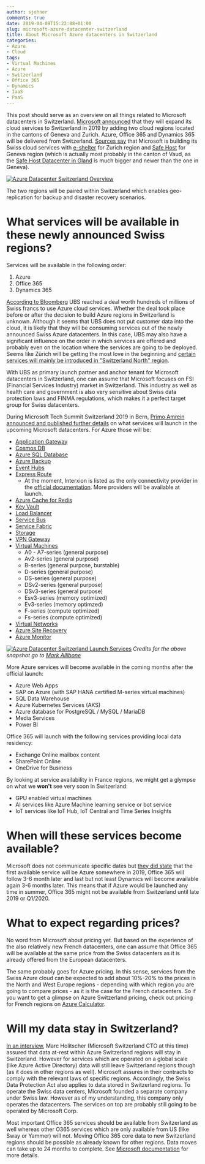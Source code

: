 ```yaml
---
author: sjohner
comments: true
date: 2019-04-09T15:22:08+01:00
slug: microsoft-azure-datacenter-switzerland
title: About Microsoft Azure datacenters in Switzerland
categories:
- Azure
- Cloud
tags:
- Virtual Machines
- Azure
- Switzerland
- Office 365
- Dynamics
- IaaS
- PaaS
---
```


This post should serve as an overview on all things related to Microsoft datacenters in Switzerland. [Microsoft announced](https://news.microsoft.com/fr-ch/2018/03/14/microsoft-cloud-services-expand-in-europe-including-new-swiss-datacenters/) that they will expand its cloud services to Switzerland in 2019 by adding two cloud regions located in the cantons of Geneva and Zurich. Azure, Office 365 and Dynamics 365 will be delivered from Switzerland. [Sources say](https://www.inside-it.ch/articles/52231) that Microsoft is building its Swiss cloud services with [e-shelter](https://www.e-shelter.de/de/location/datacenter-zurich) for Zurich region and [Safe Host](https://www.safehost.com/) for Geneva region (which is actually most probably in the canton of Vaud, as the [Safe Host Datacenter in Gland](https://www.safehost.com/en/data-centre/sh2) is much bigger and newer than the one in Geneva).

[![Azure Datacenter Switzerland Overview](/images/azure-switzerland-datacenter.png)](/images/azure-switzerland-datacenter.png)

The two regions will be paired within Switzerland which enables geo-replication for backup and disaster recovery scenarios.

# What services will be available in these newly announced Swiss regions?

Services will be available in the following order:

1. Azure
2. Office 365
3. Dynamics 365

[According to Bloomberg](https://www.bloomberg.com/news/articles/2018-12-11/ubs-said-to-prepare-cloud-move-to-hidden-microsoft-data-centers) UBS reached a deal worth hundreds of millions of Swiss francs to use Azure cloud services. Whether the deal took place before or after the decision to build Azure regions in Switzerland is unknown. Although it seems that UBS does not put customer data into the cloud, it is likely that they will be consuming services out of the newly announced Swiss Azure datacenters. In this case, UBS may also have a significant influence on the order in which services are offered and probably even on the location where the services are going to be deployed. Seems like Zürich will be getting the most love in the beginning and [certain services will mainly be introduced in "Switzerland North" region](https://www.isolutions.ch/2019/02/19/microsoft-datacenter-schweiz-informationen/).

With UBS as primary launch partner and anchor tenant for Microsoft datacenters in Switzerland, one can assume that Microsoft focuses on FSI (Financial Services Industry) market in Switzerland. This industry as well as health care and government is also very sensitive about Swiss data protection laws and FINMA regulations, which makes it a perfect target group for Swiss datacenters.

During Microsoft Tech Summit Switzerland 2019 in Bern, [Primo Amrein announced and published further details](https://www.linkedin.com/pulse/more-details-services-upcoming-microsoft-swiss-primo-amrein/) on what services will launch in the upcoming Microsoft datacenters. For Azure those will be:

* [Application Gateway](https://azure.microsoft.com/en-us/services/application-gateway/)
* [Cosmos DB](https://azure.microsoft.com/en-us/services/cosmos-db/)
* [Azure SQL Database](https://azure.microsoft.com/en-us/services/sql-database/)
* [Azure Backup](https://azure.microsoft.com/en-us/services/backup/)
* [Event Hubs](https://azure.microsoft.com/en-us/services/event-hubs/)
* [Express Route](https://azure.microsoft.com/en-us/services/expressroute/)
  * At the moment, Interxion is listed as the only connectivity provider in the [official documentation](https://docs.microsoft.com/en-us/azure/expressroute/expressroute-locations). More providers will be available at launch.
* [Azure Cache for Redis](https://azure.microsoft.com/en-us/services/cache/)
* [Key Vault](https://azure.microsoft.com/en-us/services/key-vault/)
* [Load Balancer](https://azure.microsoft.com/en-us/services/load-balancer/)
* [Service Bus](https://azure.microsoft.com/en-us/services/service-bus/)
* [Service Fabric](https://azure.microsoft.com/en-us/services/service-fabric/)
* [Storage](https://azure.microsoft.com/en-us/services/storage/)
* [VPN Gateway](https://azure.microsoft.com/en-us/services/vpn-gateway/)
* [Virtual Machines](https://azure.microsoft.com/en-us/services/virtual-machines/)
  * A0 - A7-series (general purpose)
  * Av2-series (general purpose)
  * B-series (general purpose, burstable)
  * D-series (general purpose)
  * DS-series (general purpose)
  * DSv2-series (general purpose)
  * DSv3-series (general purpose)
  * Esv3-series (memory optimized)
  * Ev3-series (memory optimzed)
  * F-series (compute optimized)
  * Fs-series (compute optimized)
* [Virtual Networks](https://azure.microsoft.com/en-us/services/virtual-network/)
* [Azure Site Recovery](https://azure.microsoft.com/en-us/services/site-recovery/)
* [Azure Monitor](https://azure.microsoft.com/en-us/services/monitor/)

[![Azure Datacenter Switzerland Launch Services](/images/azure-switzerland-services-techsummit.jpg)](/images/azure-switzerland-services-techsummit.jpg)
_Credits for the above snapshot go to [Mark Allibone](https://twitter.com/mallibone)_

More Azure services will become available in the coming months after the official launch:

* Azure Web Apps
* SAP on Azure (with SAP HANA certified M-series virtual machines)
* SQL Data Warehouse
* Azure Kubernetes Services (AKS)
* Azure database for PostgreSQL / MySQL / MariaDB
* Media Services
* Power BI

Office 365 will launch with the following services providing local data residency:

* Exchange Online mailbox content
* SharePoint Online
* OneDrive for Business

By looking at service availability in France regions, we might get a glympse on what we **won't** see very soon in Switzerland:

* GPU enabled virtual machines
* AI services like Azure Machine learning service or bot service
* IoT services like IoT Hub, IoT Central and Time Series Insights

# When will these services become available?

Microsoft does not communicate specific dates but [they did state]((https://www.procloud.ch/aktuelle-informationen-zu-den-microsoft-datacenter-schweiz-azure-schweiz-office-365-schweiz-dynamics-schweiz/)) that the first available service will be Azure somewhere in 2019, Office 365 will follow 3-6 month later and last but not least Dynamics will become available again 3-6 months later. This means that if Azure would be launched any time in summer, Office 365 might not be available from Switzerland until late 2019 or Q1/2020.

# What to expect regarding prices?

No word from Microsoft about pricing yet. But based on the experience of the also relatively new French datacenters, one can assume that Office 365 will be available at the same price from the Swiss datacenters as it is already offered from the European datacenters.

The same probably goes for Azure pricing. In this sense, services from the Swiss Azure cloud can be expected to add about 10%-20% to the prices in the North and West Europe regions - depending with which region you are going to compare prices - as it is the case for the French datacenters. So if you want to get a glimpse on Azure Switzerland pricing, check out pricing for French regions on [Azure Calculator](https://azure.microsoft.com/en-us/pricing/calculator/).

# Will my data stay in Switzerland?

[In an interview](https://www.itreseller.ch/Artikel/87153/Microsoft_Stillstand_ist_keine_Option.html), Marc Holitscher (Microsoft Switzerland CTO at this time) assured that data at-rest within Azure Switzerland regions will stay in Switzerland. However for services which are operated on a global scale (like Azure Active Directory) data will still leave Switzerland regions though (as it does in other regions as well). Microsoft assures in their contracts to comply with the relevant laws of specific regions. Accordingly, the Swiss Data Protection Act also applies to data stored in Switzerland regions. To operate the Swiss data centers, Microsoft founded a separate company under Swiss law. However as of my understanding, this company only operates the datacenters. The services on top are probably still going to be operated by Microsoft Corp.

Most important Office 365 services should be available from Switzerland as well whereas other O365 services which are only available from US (like Sway or Yammer) will not. Moving Office 365 core data to new Switzerland regions should be possible as already known for other regions. Data moves can take up to 24 months to complete. See [Microsoft documentation](https://docs.microsoft.com/en-us/Office365/Enterprise/moving-data-to-new-datacenter-geos) for more details.
